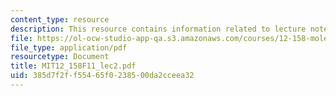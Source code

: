 ```yaml
---
content_type: resource
description: This resource contains information related to lecture notes.
file: https://ol-ocw-studio-app-qa.s3.amazonaws.com/courses/12-158-molecular-biogeochemistry-fall-2011/385d7f2ff55465f0238500da2cceea32_MIT12_158F11_lec2.pdf
file_type: application/pdf
resourcetype: Document
title: MIT12_158F11_lec2.pdf
uid: 385d7f2f-f554-65f0-2385-00da2cceea32
---
```

